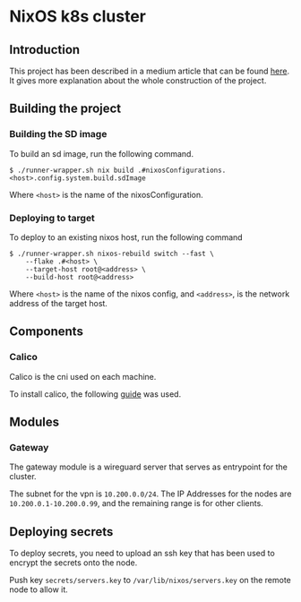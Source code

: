 # NixOS k8s cluster

## Introduction

This project has been described in a medium article that can be found
[here](https://midugh.medium.com/build-your-kubernetes-cluster-with-raspberry-pis-using-nixos-745ed11e5b70).
It gives more explanation about the whole construction of the project.

## Building the project

### Building the SD image

To build an sd image, run the following command.

```shell
$ ./runner-wrapper.sh nix build .#nixosConfigurations.<host>.config.system.build.sdImage
```

Where `<host>` is the name of the nixosConfiguration.

### Deploying to target

To deploy to an existing nixos host, run the following command

```shell
$ ./runner-wrapper.sh nixos-rebuild switch --fast \
    --flake .#<host> \
    --target-host root@<address> \
    --build-host root@<address>
```

Where `<host>` is the name of the nixos config, and `<address>`, is the network address of the target host.

## Components

### Calico

Calico is the cni used on each machine.

To install calico, the following [guide](https://docs.tigera.io/calico/latest/getting-started/bare-metal/installation/binary)
was used.

## Modules

### Gateway

The gateway module is a wireguard server that serves as
entrypoint for the cluster.

The subnet for the vpn is `10.200.0.0/24`.
The IP Addresses for the nodes are
`10.200.0.1-10.200.0.99`, and the remaining range
is for other clients.

## Deploying secrets

To deploy secrets, you need to upload an ssh key that has been used to encrypt
the secrets onto the node.

Push key `secrets/servers.key` to `/var/lib/nixos/servers.key` on the remote
node to allow it.
